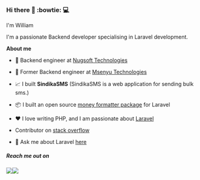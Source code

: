 ### Hi there :rocket: :bowtie: :computer:

I'm William


I'm a passionate Backend developer specialising in Laravel development.

**About me**

- 💼 Backend engineer at [Nugsoft Technologies](https://nugsoft.com/)

- 💼 Former Backend engineer at [Msenyu Technologies](https://msenyu.com/)
 
<!--- - 📈 I built **AllSchool24** (A school management system that helps you manage your school with ease.) --->

- 📈 I built **SindikaSMS** (SindikaSMS is a web application for sending bulk sms.)

 
- 📦 I built an open source [money formatter package](https://github.com/Williamug/money-formatter) for Laravel


- ❤️ I love writing PHP, and I am passionate about [Laravel](https://www.laravel.com)

- Contributor on [stack overflow](https://stackoverflow.com/users/10679298/williamdk)

- 💬 Ask me about Laravel [here](https://twitter.com/WilliamAsaba)


##### Reach me out on 
<p><img src="https://img.shields.io/twitter/url?style=social&url=https%3A%2F%2Fwww.twitter.com%2FWilliamAsaba"><img src="https://img.shields.io/badge/github-follow-blue"></p>


